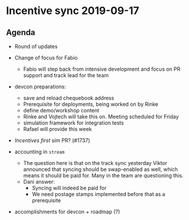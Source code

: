 # Incentive sync 2019-09-17
## Agenda ##
* Round of updates
* Change of focus for Fabio
  - Fabio will step back from intensive development and focus on PR support and track lead for the team
* devcon preparations:
   * save and reload chequebook address
   - Prerequisite for deployments, being worked on by Rinke
   * define demo/workshop content
   - Rinke and Vojtech will take this on. Meeting scheduled for Friday
   * simulation framework for integration tests
   - Rafael will provide this week

* _Incentives first sim_ PR? (#1737)
* accounting in `stream`
  - The question here is that on the track sync yesterday Viktor announced that syncing should be swap-enabled as well, which means it should be paid for. Many in the team are questioning this.
  - Dani answer:
     - Syncing will indeed be paid for
     - We need postage stamps implemented before that as a prerequisite
* accomplishments for devcon + roadmap (?)
